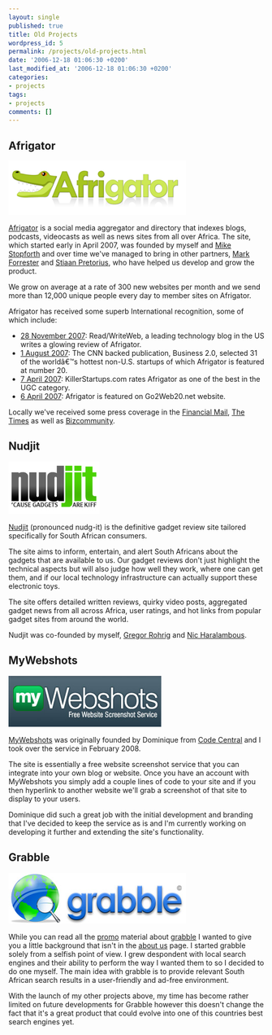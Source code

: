 ```yaml
---
layout: single
published: true
title: Old Projects
wordpress_id: 5
permalink: /projects/old-projects.html
date: '2006-12-18 01:06:30 +0200'
last_modified_at: '2006-12-18 01:06:30 +0200'
categories:
- projects
tags:
- projects
comments: []
---
```

<h2 class="pagetitle">Afrigator</h2>
<a href="http://afrigator.com/" target="_blank"><img alt="africa's largest content aggregator" src="/assets/images/uploads/images/afrigator350x106.png" /></a>

<a href="http://afrigator.com">Afrigator</a> is a social media aggregator and directory that indexes blogs, podcasts, videocasts as well as news sites from all over Africa. The site, which started early in April 2007, was founded by myself and <a href="http://mikestopforth.com">Mike Stopforth</a> and over time we've managed to bring in other partners, <a href="http://markforrester.co.za">Mark Forrester</a> and <a href="http://www.stii.za.net">Stiaan Pretorius</a>, who have helped us develop and grow the product.

We grow on average at a rate of 300 new websites per month and we send more than 12,000 unique people every day to member sites on Afrigator.

Afrigator has received some superb International recognition, some of which include:

<ul>
<li><a href="http://www.readwriteweb.com/archives/afrigator.php">28 November 2007</a>: Read/WriteWeb, a leading technology blog in the US writes a glowing review of Afrigator.</li>
<li><a href="http://money.cnn.com/galleries/2007/biz2/0707/gallery.web_world.biz2/20.html">1 August 2007</a>: The CNN backed publication, Business 2.0, selected 31 of the world&acirc;&euro;&trade;s hottest non-U.S. startups of which Afrigator is featured at number 20.</li>
<li><a href="http://www.killerstartups.com/User-Gen-Content/Afrigator--Africas-Talking-Are-You-Listening/">7 April 2007</a>: KillerStartups.com rates Afrigator as one of the best in the UGC category. </li>
<li><a href="http://www.flickr.com/photos/justinhartman/457511489/">6 April 2007</a>: Afrigator is featured on Go2Web20.net website.</li>
</ul>
Locally we've received some press coverage in the <a href="http://secure.financialmail.co.za/07/0427/technology/atech.htm">Financial Mail</a>, <a href="http://www.thetimes.co.za/Business/Money/Article.aspx?id=526233">The Times</a> as well as <a href="http://bizcommunity.com/Article/196/16/16763.html">Bizcommunity</a>.



<h2 class="pagetitle">Nudjit</h2>
<a href="http://nudjit.com/" target="_blank"><img src='/assets/images/uploads/2008/03/nudjit.jpg' alt='Nudjit - Gadget Reviews for South Africa' /></a>

<a href="http://nudjit.com">Nudjit</a> (pronounced nudg-it) is the definitive gadget review site tailored specifically for South African consumers.

The site aims to inform, entertain, and alert South Africans about the gadgets that are available to us. Our gadget reviews don't just highlight the technical aspects but will also judge how well they work, where one can get them, and if our local technology infrastructure can actually support these electronic toys.

The site offers detailed written reviews, quirky video posts, aggregated gadget news from all across Africa, user ratings, and hot links from popular gadget sites from around the world.

Nudjit was co-founded by myself, <a href="http://groogle.co.za">Gregor Rohrig</a> and <a href="http://nicharalambous.com">Nic Haralambous</a>.



<h2 class="pagetitle">MyWebshots</h2>
<a href="http://www.mywebshots.co.za/" target="_blank"><img src='/assets/images/uploads/2008/03/mywebshots.jpg' alt='MyWebShots - Free Website Screenshot Service' /></a>

<a href="http://www.mywebshots.co.za">MyWebshots</a> was originally founded by Dominique from <a href="http://codecentral.co.za/">Code Central</a> and I took over the service in February 2008.

The site is essentially a free website screenshot service that you can integrate into your own blog or website. Once you have an account with MyWebshots you simply add a couple lines of code to your site and if you then hyperlink to another website we'll grab a screenshot of that site to display to your users.

Dominique did such a great job with the initial development and branding that I've decided to keep the service as is and I'm currently working on developing it further and extending the site's functionality.



<h2 class="pagetitle">Grabble</h2>
<a href="http://www.grabble.co.za/" target="_blank"><img alt="south african search engine" src="/assets/images/uploads/images/grabble.jpg" /></a>

While you can read all the <a href="http://www.grabble.co.za/about.php">promo</a> material about <a href="http://www.grabble.co.za">grabble</a> I wanted to give you a little background that isn't in the <a href="http://www.grabble.co.za/about.php">about us</a> page. I started grabble solely from a selfish point of view. I grew despondent with local search engines and their ability to perform the way I wanted them to so I decided to do one myself. The main idea with grabble is to provide relevant South African search results in a user-friendly and ad-free environment.

With the launch of my other projects above, my time has become rather limited on future developments for Grabble however this doesn't change the fact that it's a great product that could evolve into one of this countries best search engines yet.

